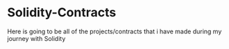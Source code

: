 # Solidity-Contracts
Here is going to be all of the projects/contracts that i have made during my journey with Solidity
